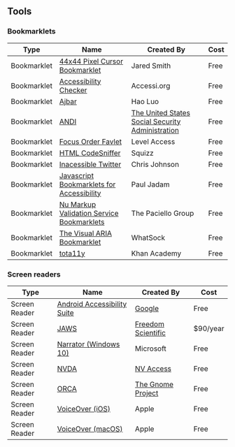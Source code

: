 ## Tools

### Bookmarklets

| Type | Name | Created By | Cost |
|---   |---   |--- |--- |
|Bookmarklet | [44x44 Pixel Cursor Bookmarklet](https://codepen.io/jared_w_smith/full/vYGXeMy) | Jared Smith | Free |
|Bookmarklet | [Accessibility Checker](https://Accessi.org) | Accessi.org | Free |
|Bookmarklet | [Ajbar](https://howlowck.github.io/Akbar/) | Hao Luo | Free |
|Bookmarklet | [ANDI](https://www.ssa.gov/accessibility/andi/help/howtouse.html) | [The United States Social Security Administration](https://www.ssa.gov/accessibility/andi/help/howtouse.html) | Free |
|Bookmarklet | [Focus Order Favlet](https://labs.levelaccess.com/index.php/Focus_Order_Favlet) | Level Access | Free |
|Bookmarklet | [HTML CodeSniffer](https://squizlabs.github.io/HTML_CodeSniffer/) | Squizz |Free |
|Bookmarklet | [Inacessible Twitter](https://defaced.dev/tools/inaccessible-twitter/) | Chris Johnson |Free |
|Bookmarklet | [Javascript Bookmarklets for Accessibility](https://pauljadam.com/bookmarklets/index.html)| Paul Jadam | Free |
|Bookmarklet | [Nu Markup Validation Service Bookmarklets](https://developer.paciellogroup.com/blog/2012/06/nu-markup-validation-service-bookmarklets/) | The Paciello Group |Free |
|Bookmarklet | [The Visual ARIA Bookmarklet](http://whatsock.com/training/matrices/visual-aria.htm) | WhatSock |Free |
|Bookmarklet | [tota11y](http://khan.github.io/tota11y/) | Khan Academy |Free |

### Screen readers

| Type | Name | Created By | Cost |
|---   |---   | ---        |  --- |
|Screen Reader | [Android Accessibility Suite](https://play.google.com/store/apps/details?id=com.google.android.marvin.talkback) | [Google](https://www.google.com/) | Free |
|Screen Reader | [JAWS](https://www.freedomscientific.com/products/software/jaws/) | [Freedom Scientific](https://www.freedomscientific.com/) | $90/year |
|Screen Reader | [Narrator (Windows 10)](https://support.microsoft.com/en-us/windows/complete-guide-to-narrator-e4397a0d-ef4f-b386-d8ae-c172f109bdb1) | Microsoft | Free |
|Screen Reader | [NVDA](https://www.nvaccess.org/download/) | [NV Access](https://www.nvaccess.org/) |Free |
|Screen Reader | [ORCA](https://wiki.gnome.org/Projects/Orca) | [The Gnome Project](https://www.gnome.org/) | Free |
|Screen Reader | [VoiceOver (iOS)](https://www.apple.com/accessibility/iphone/vision/) | Apple | Free |
|Screen Reader | [VoiceOver (macOS)](https://www.apple.com/accessibility/mac/vision/) | Apple | Free |
